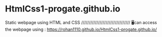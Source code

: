 # HtmlCss1-progate.github.io
Static webpage using HTML and CSS
////////////////////////////////
🖥can access the webpage using : https://rohan1110.github.io/HtmlCss1-progate.github.io/
